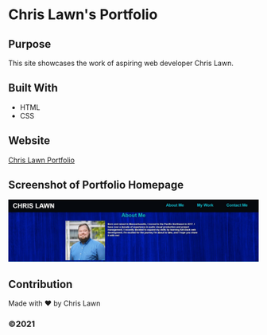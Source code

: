 # Chris Lawn's Portfolio

## Purpose
This site showcases the work of aspiring web developer Chris Lawn.

## Built With
* HTML
* CSS

## Website
[Chris Lawn Portfolio](https://christopherlawn.github.io/portfolio/)

## Screenshot of Portfolio Homepage
![portfolio screenshot](./assets/images/portfolio-screenshot.jpg)

## Contribution
Made with ❤️ by Chris Lawn

### ©️2021
